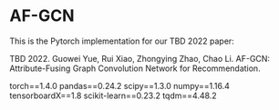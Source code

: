 # AF-GCN

This is the Pytorch implementation for our TBD 2022 paper:

TBD 2022. Guowei Yue, Rui Xiao, Zhongying Zhao, Chao Li. AF-GCN: Attribute-Fusing Graph Convolution Network for Recommendation.

torch==1.4.0
pandas==0.24.2
scipy==1.3.0
numpy==1.16.4
tensorboardX==1.8
scikit-learn==0.23.2
tqdm==4.48.2
